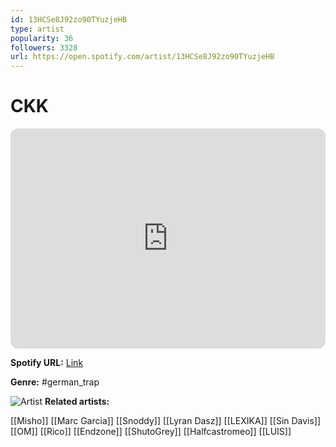 ```yaml
---
id: 13HCSe8J92zo90TYuzjeHB
type: artist
popularity: 36
followers: 3328
url: https://open.spotify.com/artist/13HCSe8J92zo90TYuzjeHB
---
```

# CKK

<iframe style="border-radius:12px" src="https://open.spotify.com/embed/artist/13HCSe8J92zo90TYuzjeHB" width="100%" height="352" frameBorder="0" allowfullscreen="" allow="autoplay; clipboard-write; encrypted-media; fullscreen; picture-in-picture" loading="lazy"></iframe>

**Spotify URL:** [Link](https://open.spotify.com/artist/13HCSe8J92zo90TYuzjeHB)

**Genre:**  #german_trap

![Artist](https://i.scdn.co/image/ab6761610000e5ebcd32c0d2595ba73d72db26f7)
**Related artists:**

[[Misho]]
[[Marc Garcia]]
[[Snoddy]]
[[Lyran Dasz]]
[[LEXIKA]]
[[Sin Davis]]
[[OM]]
[[Rico]]
[[Endzone]]
[[ShutoGrey]]
[[Halfcastromeo]]
[[LUIS]]
